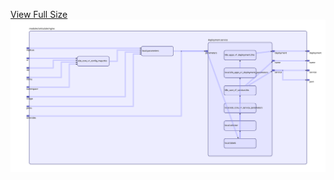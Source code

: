 [View Full Size](https://raw.githubusercontent.com/mingfang/terraform-k8s-modules/master/modules/articulate/nginx/diagram.svg?sanitize=true)<img src="diagram.svg"/>
